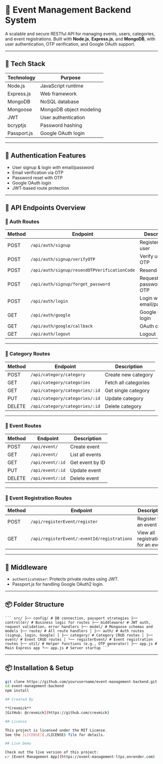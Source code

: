 # 🎉 Event Management Backend System

A scalable and secure RESTful API for managing events, users, categories, and event registrations. Built with **Node.js**, **Express.js**, and **MongoDB**, with user authentication, OTP verification, and Google OAuth support.

---

## 🚀 Tech Stack

| Technology   | Purpose                                |
|--------------|----------------------------------------|
| Node.js      | JavaScript runtime                     |
| Express.js   | Web framework                          |
| MongoDB      | NoSQL database                         |
| Mongoose     | MongoDB object modeling                |
| JWT          | User authentication                    |
| bcryptjs     | Password hashing                       |
| Passport.js  | Google OAuth login                     |

---

## 🔐 Authentication Features

- User signup & login with email/password
- Email verification via OTP
- Password reset with OTP
- Google OAuth login
- JWT-based route protection

---

## 📁 API Endpoints Overview

### 🔑 Auth Routes

| Method | Endpoint                              | Description                      |
|--------|---------------------------------------|----------------------------------|
| POST   | `/api/auth/signup`                    | Register new user                |
| POST   | `/api/auth/signup/verifyOTP`          | Verify user via OTP              |
| POST   | `/api/auth/signup/resendOTPVerificationCode` | Resend OTP                  |
| POST   | `/api/auth/signup/forget_password`    | Request password reset OTP       |
| POST   | `/api/auth/login`                     | Login with email/password        |
| GET    | `/api/auth/google`                    | Google OAuth login               |
| GET    | `/api/auth/google/callback`           | OAuth callback                   |
| GET    | `/api/auth/logout`                    | Logout                           |

---

### 🧩 Category Routes

| Method | Endpoint                      | Description              |
|--------|-------------------------------|--------------------------|
| POST   | `/api/category/category`      | Create new category      |
| GET    | `/api/category/categories`    | Fetch all categories     |
| GET    | `/api/category/categories/:id`| Get single category      |
| PUT    | `/api/category/categories/:id`| Update category          |
| DELETE | `/api/category/categories/:id`| Delete category          |

---

### 📅 Event Routes

| Method | Endpoint              | Description         |
|--------|-----------------------|---------------------|
| POST   | `/api/event/`         | Create event        |
| GET    | `/api/event/`         | List all events     |
| GET    | `/api/event/:id`      | Get event by ID     |
| PUT    | `/api/event/:id`      | Update event        |
| DELETE | `/api/event/:id`      | Delete event        |

---

### 📝 Event Registration Routes

| Method | Endpoint                                        | Description                         |
|--------|-------------------------------------------------|-------------------------------------|
| POST   | `/api/registerEvent/register`                   | Register for an event               |
| GET    | `/api/registerEvent/:eventId/registrations`     | View all registrations for an event|

---

## 🔐 Middleware

- `authenticateUser`: Protects private routes using JWT.
- Passport.js for handling Google OAuth2 login.

---

## 📦 Folder Structure
<pre><code>``` src/ ├── config/ # DB connection, passport strategies ├── controller/ # Business logic for routes ├── middleware/ # JWT auth, request validation, error handlers ├── model/ # Mongoose schemas and models ├── route/ # All route handlers │ ├── auth/ # Auth routes (signup, login, Google) │ ├── category/ # Category CRUD routes │ ├── event/ # Event CRUD routes │ └── registerEvent/ # Event registration routes ├── util/ # Helper functions (e.g., OTP generator) ├── app.js # Main Express app └── app.js # Server startup ```</code></pre>
---

## 📦 Installation & Setup

```bash
git clone https://github.com/yourusername/event-management-backend.git
cd event-management-backend
npm install

## Created By

**Crevmick**  
[GitHub: @crevmick](https://github.com/crevmick)

## License

This project is licensed under the MIT License.  
See the [LICENSE](./LICENSE) file for details.

## Live Demo

Check out the live version of this project:  
👉 [Event Management App](https://event-management-ltpz.onrender.com)
